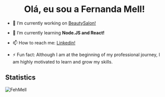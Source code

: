 <h1 align = "center" > Olá, eu sou a Fernanda Mell! </h1>



- 🔭 I’m currently working on [BeautySalon!](https://github.com/FehMell/BeautySalon)
  
- 🌱 I’m currently learning **Node.JS and React!**

- 📫 How to reach me: [Linkedin!](https://www.linkedin.com/in/fernanda-mell/)
 
- ⚡ Fun fact: Although I am at the beginning of my professional journey, I am highly motivated to learn and grow my skills.

## Statistics
<p><img align="center" src="https://github-readme-stats.vercel.app/api/top-langs?username=FehMell&show_icons=true&locale=en&layout=compact" alt="FehMell" /></p>
